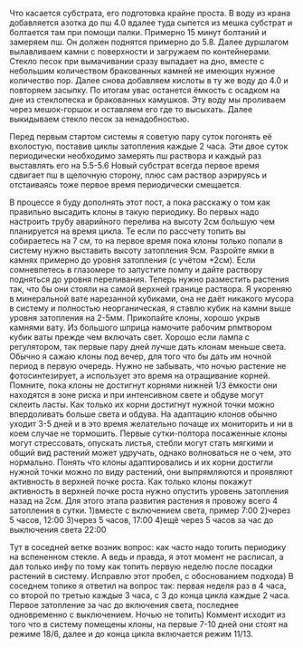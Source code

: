 Что касается субстрата, его подготовка крайне проста. В воду из крана добавляется азотка до пш 4.0 вдалее туда сыпется из мешка субстрат и болтается там при помощи палки. Примерно 15 минут болтаний и замеряем пш. Он должен поднятся примерно до 5.8. Далее дуршлагом вылавливаем камни с поверхности и загружаем по контейнерами. Стекло песок при вымачивании сразу выпадает на дно, вместе с небольшим количеством бракованных камней не имеющих нужное количество пор. Далее снова добавляем кислоты в ту же воду до 4.0 и повторяем засыпку. По итогам увас останется ёмкость с осадком на дне из стеклопеска и бракованных камушков. Эту воду мы проливаем через мешок-горшок и оставляем его где то высыхать. Далее выкидываем стекло песок за ненадобностью.



Перед первым стартом системы я советую пару суток погонять её вхолостую, поставив циклы затопления каждые 2 часа. Эти двое суток периодически необходимо замерять пш раствора и каждый раз выставлять его на 5.5-5.6
Новый субстрат всегда первое время сдвигает пш в щелочную сторону, плюс сам раствор аэрируясь и отстаиваясь тоже первое время периодически смещается.




В процессе я буду дополнять этот пост, а пока расскажу о том как правильно высадить клоны в такую периодику.
Во первых надо настроить трубу аварийного перелива на высоту 2см большую чем планируется на время цикла. Те если по рассчету топить вы собираетесь на 7 см, то на первое время пока клоны только попали в систему нужно выставить высоту затопления 9см.
Разройте ямки в камнях примерно до уровня затопления (с учётом +2см). Если сомневпетесь в глазомере то запустите помпу и дайте раствору подняться до уровня переливания. Теперь нужно разместить растения так, что бы они стояли на самой верхней границе раствора. Я укореняю в минеральной вате нарезанной кубиками, она не даёт никакого мусора в систему и полностью неорганическая, я ставлю кубик на камни выше уровня затопления на 2-5мм.
Прикопайте клоны, хорошо укрыв камнями вату. Из большого шприца намочите рабочим рпмтвором кубик ваты прежде чем включать свет. Хорошо если лампа с регулятором, так первые пару дней лучше дать клонам меньше света. Обычно я сажаю клоны под вечер, для того что бы дать им ночной период в первую очередь. Нужно не забывать, что ночью растение не фотосинтезирует, а использует это время на отращивание корней.
Помните, пока клоны не достигнут корнями нижней 1/3 ёмкости они находятся в зоне риска и при интенсивном свете и обдуве могут склеить ласты. Как только их корни достигнут нужной точки можно впердоливать больше света и обдува. На адаптацию клонов обычно уходит 3-5 дней и в это время желательно почаще их мониторить и ни в коем случае не тормошить. Первые сутки-полтора посаженные клоны могут стрессовать, опускать листья, стебли могут стать мягкими и общий вид растений может удручать, однако волноваться не о чем, это нормально.
Понять что клоны адаптировались и их корни достигли нужной точки можно по виду растений, они выпрямляются и проявляют активность в верхней почке роста. Как только клоны покажут активность в верхней почке роста нужно опустить уровень затопления назад на 2см.
Для этого этапа развития растения я провожу всего 4 затопления в сутки.
1)вместе с включением света, пример 7:00
2)через 5 часов, 12:00
3)через 5 часов, 17:00
4)ещё через 5 часов за час до выключения света 22:00



Тут в соседней ветке возник вопрос: как часто надо топить периодику на вспененном стекле. А ведь и правда, я этот момент не расписал, а дал только инфу по тому как топить первую неделю после посадки растений в систему.
Исправлю этот пробел, с обоснованием подхода)
В соседнем топике я ответил на вопрос так:
первая неделя раз в 4 часа,
со второй по третью каждые 3 часа,
с 3 до конца цикла каждые 2 часа.
Первое затопление за час до включения света, последнее одновременно с выключением. Ночью не топить)
Коммент исходит из того что в систему помещены клоны, на первые 7-10 дней они стоят на режиме 18/6, далее и до конца цикла включается режим 11/13.